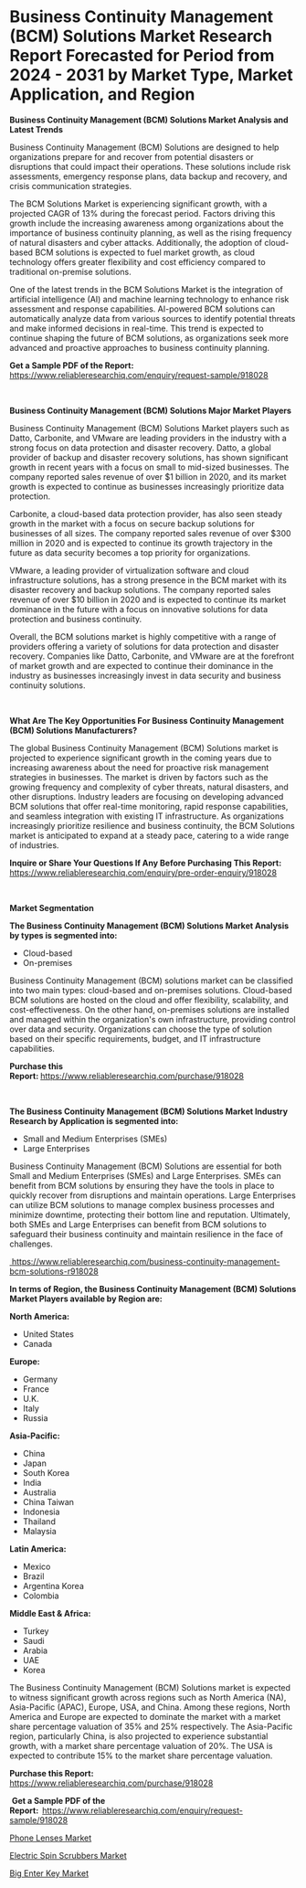 <p><h1>Business Continuity Management (BCM) Solutions Market Research Report Forecasted for Period from 2024 -  2031 by Market Type, Market Application, and Region</h1></p><p><strong>Business Continuity Management (BCM) Solutions Market Analysis and Latest Trends</strong></p>
<p><p>Business Continuity Management (BCM) Solutions are designed to help organizations prepare for and recover from potential disasters or disruptions that could impact their operations. These solutions include risk assessments, emergency response plans, data backup and recovery, and crisis communication strategies.</p><p>The BCM Solutions Market is experiencing significant growth, with a projected CAGR of 13% during the forecast period. Factors driving this growth include the increasing awareness among organizations about the importance of business continuity planning, as well as the rising frequency of natural disasters and cyber attacks. Additionally, the adoption of cloud-based BCM solutions is expected to fuel market growth, as cloud technology offers greater flexibility and cost efficiency compared to traditional on-premise solutions.</p><p>One of the latest trends in the BCM Solutions Market is the integration of artificial intelligence (AI) and machine learning technology to enhance risk assessment and response capabilities. AI-powered BCM solutions can automatically analyze data from various sources to identify potential threats and make informed decisions in real-time. This trend is expected to continue shaping the future of BCM solutions, as organizations seek more advanced and proactive approaches to business continuity planning.</p></p>
<p><strong>Get a Sample PDF of the Report:&nbsp;</strong> <a href="https://www.reliableresearchiq.com/enquiry/request-sample/918028">https://www.reliableresearchiq.com/enquiry/request-sample/918028</a></p>
<p>&nbsp;</p>
<p><strong>Business Continuity Management (BCM) Solutions Major Market Players</strong></p>
<p><p>Business Continuity Management (BCM) Solutions Market players such as Datto, Carbonite, and VMware are leading providers in the industry with a strong focus on data protection and disaster recovery. Datto, a global provider of backup and disaster recovery solutions, has shown significant growth in recent years with a focus on small to mid-sized businesses. The company reported sales revenue of over $1 billion in 2020, and its market growth is expected to continue as businesses increasingly prioritize data protection.</p><p>Carbonite, a cloud-based data protection provider, has also seen steady growth in the market with a focus on secure backup solutions for businesses of all sizes. The company reported sales revenue of over $300 million in 2020 and is expected to continue its growth trajectory in the future as data security becomes a top priority for organizations.</p><p>VMware, a leading provider of virtualization software and cloud infrastructure solutions, has a strong presence in the BCM market with its disaster recovery and backup solutions. The company reported sales revenue of over $10 billion in 2020 and is expected to continue its market dominance in the future with a focus on innovative solutions for data protection and business continuity.</p><p>Overall, the BCM solutions market is highly competitive with a range of providers offering a variety of solutions for data protection and disaster recovery. Companies like Datto, Carbonite, and VMware are at the forefront of market growth and are expected to continue their dominance in the industry as businesses increasingly invest in data security and business continuity solutions.</p></p>
<p>&nbsp;</p>
<p><strong>What Are The Key Opportunities For Business Continuity Management (BCM) Solutions Manufacturers?</strong></p>
<p><p>The global Business Continuity Management (BCM) Solutions market is projected to experience significant growth in the coming years due to increasing awareness about the need for proactive risk management strategies in businesses. The market is driven by factors such as the growing frequency and complexity of cyber threats, natural disasters, and other disruptions. Industry leaders are focusing on developing advanced BCM solutions that offer real-time monitoring, rapid response capabilities, and seamless integration with existing IT infrastructure. As organizations increasingly prioritize resilience and business continuity, the BCM Solutions market is anticipated to expand at a steady pace, catering to a wide range of industries.</p></p>
<p><strong>Inquire or Share Your Questions If Any Before Purchasing This Report:</strong> <a href="https://www.reliableresearchiq.com/enquiry/pre-order-enquiry/918028">https://www.reliableresearchiq.com/enquiry/pre-order-enquiry/918028</a></p>
<p>&nbsp;</p>
<p><strong>Market Segmentation</strong></p>
<p><strong>The Business Continuity Management (BCM) Solutions Market Analysis by types is segmented into:</strong></p>
<p><ul><li>Cloud-based</li><li>On-premises</li></ul></p>
<p><p>Business Continuity Management (BCM) solutions market can be classified into two main types: cloud-based and on-premises solutions. Cloud-based BCM solutions are hosted on the cloud and offer flexibility, scalability, and cost-effectiveness. On the other hand, on-premises solutions are installed and managed within the organization's own infrastructure, providing control over data and security. Organizations can choose the type of solution based on their specific requirements, budget, and IT infrastructure capabilities.</p></p>
<p><strong>Purchase this Report:&nbsp;</strong><a href="https://www.reliableresearchiq.com/purchase/918028">https://www.reliableresearchiq.com/purchase/918028</a></p>
<p>&nbsp;</p>
<p><strong>The Business Continuity Management (BCM) Solutions Market Industry Research by Application is segmented into:</strong></p>
<p><ul><li>Small and Medium Enterprises (SMEs)</li><li>Large Enterprises</li></ul></p>
<p><p>Business Continuity Management (BCM) Solutions are essential for both Small and Medium Enterprises (SMEs) and Large Enterprises. SMEs can benefit from BCM solutions by ensuring they have the tools in place to quickly recover from disruptions and maintain operations. Large Enterprises can utilize BCM solutions to manage complex business processes and minimize downtime, protecting their bottom line and reputation. Ultimately, both SMEs and Large Enterprises can benefit from BCM solutions to safeguard their business continuity and maintain resilience in the face of challenges.</p></p>
<p><a href="https://www.reliableresearchiq.com/business-continuity-management-bcm-solutions-r918028">&nbsp;https://www.reliableresearchiq.com/business-continuity-management-bcm-solutions-r918028</a></p>
<p><strong>In terms of Region, the Business Continuity Management (BCM) Solutions Market Players available by Region are:</strong></p>
<p>
    <p> <strong> North America: </strong>
        <ul>
            <li>United States</li>
            <li>Canada</li>
        </ul>
        </p> 
    <p> <strong> Europe: </strong>
        <ul>
            <li>Germany</li>
            <li>France</li>
            <li>U.K.</li>
            <li>Italy</li>
            <li>Russia</li>
        </ul>
        </p> 
    <p> <strong> Asia-Pacific: </strong>
        <ul>
            <li>China</li>
            <li>Japan</li>
            <li>South Korea</li>
            <li>India</li>
            <li>Australia</li>
            <li>China Taiwan</li>
            <li>Indonesia</li>
            <li>Thailand</li>
            <li>Malaysia</li>
        </ul>
        </p> 
    <p> <strong> Latin America: </strong>
        <ul>
            <li>Mexico</li>
            <li>Brazil</li>
            <li>Argentina Korea</li>
            <li>Colombia</li>
        </ul>
        </p> 
    <p> <strong> Middle East & Africa: </strong>
        <ul>
            <li>Turkey</li>
            <li>Saudi</li>
            <li>Arabia</li>
            <li>UAE</li>
            <li>Korea</li>
        </ul>
    </p>
    </p>
<p><p>The Business Continuity Management (BCM) Solutions market is expected to witness significant growth across regions such as North America (NA), Asia-Pacific (APAC), Europe, USA, and China. Among these regions, North America and Europe are expected to dominate the market with a market share percentage valuation of 35% and 25% respectively. The Asia-Pacific region, particularly China, is also projected to experience substantial growth, with a market share percentage valuation of 20%. The USA is expected to contribute 15% to the market share percentage valuation.</p></p>
<p><strong>Purchase this Report: </strong><a href="https://www.reliableresearchiq.com/purchase/918028">https://www.reliableresearchiq.com/purchase/918028</a></p>
<p>&nbsp;<strong>Get a Sample PDF of the Report:&nbsp;&nbsp;</strong><a href="https://www.reliableresearchiq.com/enquiry/request-sample/918028">https://www.reliableresearchiq.com/enquiry/request-sample/918028</a></p>
<p><strong></strong></p>
<p><p><a href="https://medium.com/@bradleyills65767/phone-lenses-market-forecasts-market-trends-and-impact-analysis-2024-2031-647cd02ea7ca">Phone Lenses Market</a></p><p><a href="https://medium.com/@diegomoen/analyzing-electric-spin-scrubbers-market-dynamics-and-growth-drivers-and-forecasted-for-period-from-4a4c479bd6aa">Electric Spin Scrubbers Market</a></p><p><a href="https://medium.com/@amandaexton567/big-enter-key-market-trends-and-analysis-opportunities-and-challenges-for-future-growth-2024-dfa99f83c368">Big Enter Key Market</a></p></p>